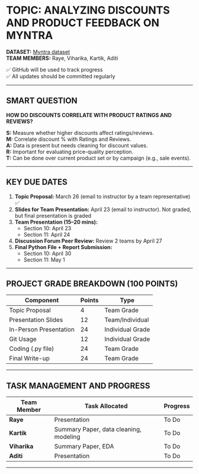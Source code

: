 # TOPIC: ANALYZING DISCOUNTS AND PRODUCT FEEDBACK ON MYNTRA  

 **DATASET:** [Myntra dataset](https://www.kaggle.com/datasets/manishmathias/myntra-fashion-dataset)  
**TEAM MEMBERS:** Raye, Viharika, Kartik, Aditi  

✅ GitHub will be used to track progress  
✅ All updates should be committed regularly  

---

## SMART QUESTION  
**HOW DO DISCOUNTS CORRELATE WITH PRODUCT RATINGS AND REVIEWS?**  

**S:** Measure whether higher discounts affect ratings/reviews.  
**M:** Correlate discount % with Ratings and Reviews.  
**A:** Data is present but needs cleaning for discount values.  
**R:** Important for evaluating price-quality perception.  
**T:** Can be done over current product set or by campaign (e.g., sale events).  

---

## KEY DUE DATES

1. **Topic Proposal:** March 26 (email to instructor by a team representative)  ✅ 
2. **Slides for Team Presentation:** April 23 (email to instructor). Not graded, but final presentation is graded  
3. **Team Presentation (15–20 mins):**  
   - Section 10: April 23  
   - Section 11: April 24  
4. **Discussion Forum Peer Review:** Review 2 teams by April 27  
5. **Final Python File + Report Submission:**  
   - Section 10: April 30  
   - Section 11: May 1  

---

## PROJECT GRADE BREAKDOWN (100 POINTS)

| Component             | Points | Type              |
|----------------------|--------|-------------------|
| Topic Proposal       | 4      | Team Grade        |
| Presentation Slides  | 12     | Team/Individual   |
| In-Person Presentation | 24   | Individual Grade  |
| Git Usage            | 12     | Individual Grade  |
| Coding (.py file)    | 24     | Team Grade        |
| Final Write-up       | 24     | Team Grade        |

---

## TASK MANAGEMENT AND PROGRESS

| Team Member | Task Allocated                                         | Progress |
|-------------|--------------------------------------------------------|----------|
| **Raye**     | Presentation                                          | To Do    |
| **Kartik**   | Summary Paper, data cleaning, modeling                | To Do    |
| **Viharika** | Summary Paper, EDA                                    | To Do    |
| **Aditi**    | Presentation                                          | To Do    |

---







